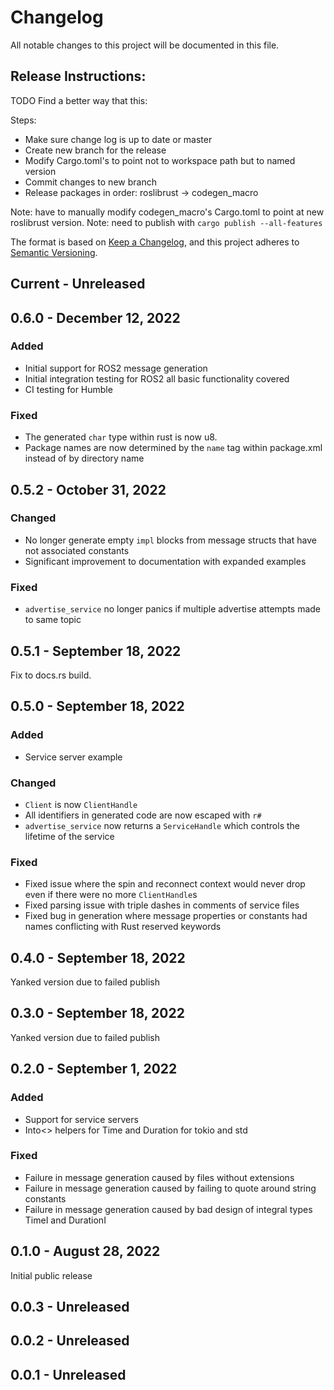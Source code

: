 # Changelog
All notable changes to this project will be documented in this file.

## Release Instructions:
TODO Find a better way that this:

Steps:
- Make sure change log is up to date or master
- Create new branch for the release
- Modify Cargo.toml's to point not to workspace path but to named version
- Commit changes to new branch
- Release packages in order: roslibrust -> codegen_macro

Note: have to manually modify codegen_macro's Cargo.toml to point at new roslibrust version.
Note: need to publish with `cargo publish --all-features`

The format is based on [Keep a Changelog](https://keepachangelog.com/en/1.0.0/),
and this project adheres to [Semantic Versioning](https://semver.org/spec/v2.0.0.html).

## Current - Unreleased

## 0.6.0 - December 12, 2022

### Added
 - Initial support for ROS2 message generation
 - Initial integration testing for ROS2 all basic functionality covered
 - CI testing for Humble

### Fixed
 - The generated `char` type within rust is now u8.
 - Package names are now determined by the `name` tag within package.xml instead of by directory name

## 0.5.2 - October 31, 2022

### Changed
 - No longer generate empty `impl` blocks from message structs that have not associated constants
 - Significant improvement to documentation with expanded examples

### Fixed
 - `advertise_service` no longer panics if multiple advertise attempts made to same topic

## 0.5.1 - September 18, 2022
Fix to docs.rs build.

## 0.5.0 - September 18, 2022

### Added
 - Service server example

### Changed
 - `Client` is now `ClientHandle`
 - All identifiers in generated code are now escaped with `r#`
 - `advertise_service` now returns a `ServiceHandle` which controls the lifetime of the service

### Fixed
 - Fixed issue where the spin and reconnect context would never drop even if there were no more `ClientHandle`s
 - Fixed parsing issue with triple dashes in comments of service files
 - Fixed bug in generation where message properties or constants had names conflicting with Rust reserved keywords

## 0.4.0 - September 18, 2022
Yanked version due to failed publish

## 0.3.0 - September 18, 2022
Yanked version due to failed publish

## 0.2.0 - September 1, 2022

### Added
 - Support for service servers
 - Into<> helpers for Time and Duration for tokio and std

### Fixed
 - Failure in message generation caused by files without extensions
 - Failure in message generation caused by failing to quote around string constants
 - Failure in message generation caused by bad design of integral types TimeI and DurationI

## 0.1.0 - August 28, 2022
Initial public release

## 0.0.3 - Unreleased

## 0.0.2 - Unreleased

## 0.0.1 - Unreleased
